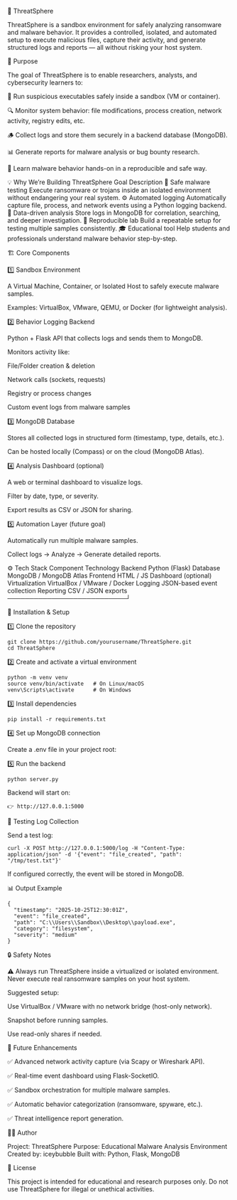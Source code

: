 🧠 ThreatSphere

ThreatSphere is a sandbox environment for safely analyzing ransomware and malware behavior.
It provides a controlled, isolated, and automated setup to execute malicious files, capture their activity, and generate structured logs and reports — all without risking your host system.

🚀 Purpose

The goal of ThreatSphere is to enable researchers, analysts, and cybersecurity learners to:

🧩 Run suspicious executables safely inside a sandbox (VM or container).

🔍 Monitor system behavior: file modifications, process creation, network activity, registry edits, etc.

🪵 Collect logs and store them securely in a backend database (MongoDB).

📊 Generate reports for malware analysis or bug bounty research.

🧠 Learn malware behavior hands-on in a reproducible and safe way.


💡 Why We’re Building ThreatSphere
Goal	                                            Description
🧱 Safe malware testing	        Execute ransomware or trojans inside an isolated environment without endangering your real system.
⚙️ Automated logging	        Automatically capture file, process, and network events using a Python logging backend.
📁 Data-driven analysis	        Store logs in MongoDB for correlation, searching, and deeper investigation.
🧪 Reproducible lab	            Build a repeatable setup for testing multiple samples consistently.
🎓 Educational tool	            Help students and professionals understand malware behavior step-by-step.


🏗️ Core Components

1️⃣ Sandbox Environment

A Virtual Machine, Container, or Isolated Host to safely execute malware samples.

Examples: VirtualBox, VMware, QEMU, or Docker (for lightweight analysis).

2️⃣ Behavior Logging Backend

Python + Flask API that collects logs and sends them to MongoDB.

Monitors activity like:

File/Folder creation & deletion

Network calls (sockets, requests)

Registry or process changes

Custom event logs from malware samples

3️⃣ MongoDB Database

Stores all collected logs in structured form (timestamp, type, details, etc.).

Can be hosted locally (Compass) or on the cloud (MongoDB Atlas).

4️⃣ Analysis Dashboard (optional)

A web or terminal dashboard to visualize logs.

Filter by date, type, or severity.

Export results as CSV or JSON for sharing.

5️⃣ Automation Layer (future goal)

Automatically run multiple malware samples.

Collect logs → Analyze → Generate detailed reports.

⚙️ Tech Stack
Component	         Technology
Backend	             Python (Flask)
Database	         MongoDB / MongoDB Atlas
Frontend	         HTML / JS Dashboard (optional)
Virtualization	     VirtualBox / VMware / Docker
Logging	             JSON-based event collection
Reporting	         CSV / JSON exports
───────────────────────────┘

🧰 Installation & Setup

1️⃣ Clone the repository

```
git clone https://github.com/yourusername/ThreatSphere.git
cd ThreatSphere
``` 


2️⃣ Create and activate a virtual environment

```
python -m venv venv
source venv/bin/activate   # On Linux/macOS
venv\Scripts\activate      # On Windows
```


3️⃣ Install dependencies

```
pip install -r requirements.txt
```

4️⃣ Set up MongoDB connection

Create a .env file in your project root:

5️⃣ Run the backend

```
python server.py
```

Backend will start on:

```
👉 http://127.0.0.1:5000
```

🧪 Testing Log Collection

Send a test log:

```
curl -X POST http://127.0.0.1:5000/log -H "Content-Type: application/json" -d '{"event": "file_created", "path": "/tmp/test.txt"}'
```

If configured correctly, the event will be stored in MongoDB.


📊 Output Example

```
{
  "timestamp": "2025-10-25T12:30:01Z",
  "event": "file_created",
  "path": "C:\\Users\\Sandbox\\Desktop\\payload.exe",
  "category": "filesystem",
  "severity": "medium"
}
```

🔒 Safety Notes

⚠️ Always run ThreatSphere inside a virtualized or isolated environment.
Never execute real ransomware samples on your host system.

Suggested setup:

Use VirtualBox / VMware with no network bridge (host-only network).

Snapshot before running samples.

Use read-only shares if needed.

🧠 Future Enhancements

✅ Advanced network activity capture (via Scapy or Wireshark API).

✅ Real-time event dashboard using Flask-SocketIO.

✅ Sandbox orchestration for multiple malware samples.

✅ Automatic behavior categorization (ransomware, spyware, etc.).

✅ Threat intelligence report generation.

👨‍💻 Author

Project: ThreatSphere
Purpose: Educational Malware Analysis Environment
Created by: iceybubble
Built with: Python, Flask, MongoDB

📜 License

This project is intended for educational and research purposes only.
Do not use ThreatSphere for illegal or unethical activities.